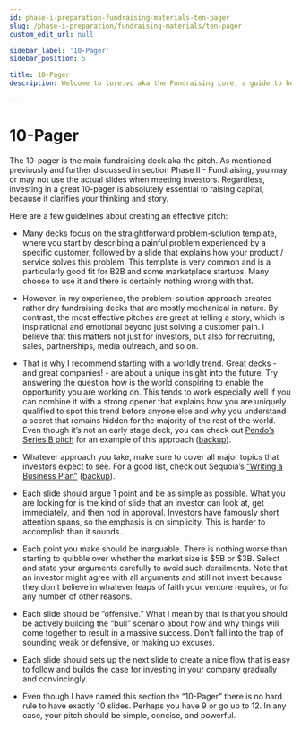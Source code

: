```yaml
---
id: phase-i-preparation-fundraising-materials-ten-pager
slug: /phase-i-preparation/fundraising-materials/ten-pager
custom_edit_url: null

sidebar_label: '10-Pager'
sidebar_position: 5

title: 10-Pager
description: Welcome to lore.vc aka the Fundraising Lore, a guide to help founder CEOs successfully raise early-stage VC financing from Silicon Valley investors

---
```


# 10-Pager

The 10-pager is the main fundraising deck aka the pitch. As mentioned previously and further discussed in section Phase II - Fundraising, you may or may not use the actual slides when meeting investors. Regardless, investing in a great 10-pager is absolutely essential to raising capital, because it clarifies your thinking and story. 

Here are a few guidelines about creating an effective pitch: 

* Many decks focus on the straightforward problem-solution template, where you start by describing a painful problem experienced by a specific customer, followed by a slide that explains how your product / service solves this problem. This template is very common and is a particularly good fit for B2B and some marketplace startups. Many choose to use it and there is certainly nothing wrong with that. 

* However, in my experience, the problem-solution approach creates rather dry fundraising decks that are mostly mechanical in nature. By contrast, the most effective pitches are great at telling a story, which is inspirational and emotional beyond just solving a customer pain. I believe that this matters not just for investors, but also for recruiting, sales, partnerships, media outreach, and so on. 

* That is why I recommend starting with a worldly trend. Great decks - and great companies! - are about a unique insight into the future. Try answering the question how is the world conspiring to enable the opportunity you are working on. This tends to work especially well if you can combine it with a strong opener that explains how you are uniquely qualified to spot this trend before anyone else and why you understand a secret that remains hidden for the majority of the rest of the world. Even though it’s not an early stage deck, you can check out [Pendo’s Series B pitch](https://www.pendo.io/pendo-blog/pendos-series-b-slide-deck/) for an example of this approach ([backup](https://www.dropbox.com/s/sbmwzqhniznzc0s/Pendo-Series-B-Pitch-Presentation_watermark.pdf?dl=0)).

* Whatever approach you take, make sure to cover all major topics that investors expect to see. For a good list, check out Sequoia’s [“Writing a Business Plan”](https://www.sequoiacap.com/article/writing-a-business-plan/) ([backup](https://www.dropbox.com/s/a4qgoy5xt3as5me/Sequoia%20-%20Writing%20a%20Business%20Plan.pdf?dl=0)).

* Each slide should argue 1 point and be as simple as possible. What you are looking for is the kind of slide that an investor can look at, get immediately, and then nod in approval. Investors have famously short attention spans, so the emphasis is on simplicity. This is harder to accomplish than it sounds..

* Each point you make should be inarguable. There is nothing worse than starting to quibble over whether the market size is $5B or $3B. Select and state your arguments carefully to avoid such derailments. Note that an investor might agree with all arguments and still not invest because they don’t believe in whatever leaps of faith your venture requires, or for any number of other reasons.

* Each slide should be “offensive.” What I mean by that is that you should be actively building the “bull” scenario about how and why things will come together to result in a massive success. Don’t fall into the trap of sounding weak or defensive, or making up excuses. 

* Each slide should sets up the next slide to create a nice flow that is easy to follow and builds the case for investing in your company gradually and convincingly. 

* Even though I have named this section the “10-Pager” there is no hard rule to have exactly 10 slides. Perhaps you have 9 or go up to 12. In any case, your pitch should be simple, concise, and powerful.